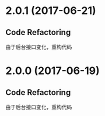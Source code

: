 # 2.0.1 (2017-06-21)

## Code Refactoring

由于后台接口变化，重构代码

# 2.0.0 (2017-06-19)

## Code Refactoring

由于后台接口变化，重构代码
